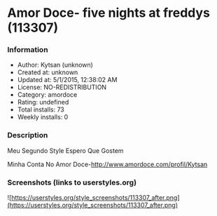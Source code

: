 # Amor Doce- five nights at freddys (113307)

### Information
- Author: Kytsan (unknown)
- Created at: unknown
- Updated at: 5/1/2015, 12:38:02 AM
- License: NO-REDISTRIBUTION
- Category: amordoce
- Rating: undefined
- Total installs: 73
- Weekly installs: 0


### Description
Meu Segundo Style Espero Que Gostem

Minha Conta No Amor Doce-http://www.amordoce.com/profil/Kytsan


### Screenshots (links to userstyles.org)
![https://userstyles.org/style_screenshots/113307_after.png](https://userstyles.org/style_screenshots/113307_after.png)


